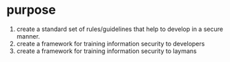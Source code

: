 # purpose

1. create a standard set of rules/guidelines that help to develop in a secure manner.
2. create a framework for training information security to developers
3. create a framework for training information security to laymans
